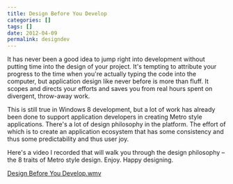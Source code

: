 ```yaml
---
title: Design Before You Develop
categories: []
tags: []
date: 2012-04-09
permalink: designdev
---
```


It has never been a good idea to jump right into development without putting time into the design of your project. It's tempting to attribute your progress to the time when you're actually typing the code into the computer, but application design like never before is more than fluff. It scopes and directs your efforts and saves you from real hours spent on divergent, throw-away work.

This is still true in Windows 8 development, but a lot of work has already been done to support application developers in creating Metro style applications. There's a lot of design philosophy in the platform. The effort of which is to create an application ecosystem that has some consistency and thus some predictability and thus user joy.

Here's a video I recorded that will walk you through the design philosophy &ndash; the 8 traits of Metro style design. Enjoy. Happy designing.

[Design Before You Develop.wmv](/bcms-media/Files/Download?id=a9209818-96ba-42f8-9bf8-a366005d00e0)